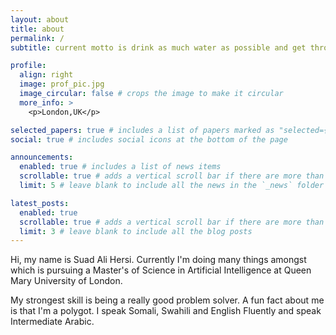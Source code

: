 ```yaml
---
layout: about
title: about
permalink: /
subtitle: current motto is drink as much water as possible and get through the day.

profile:
  align: right
  image: prof_pic.jpg
  image_circular: false # crops the image to make it circular
  more_info: >
    <p>London,UK</p>

selected_papers: true # includes a list of papers marked as "selected={true}"
social: true # includes social icons at the bottom of the page

announcements:
  enabled: true # includes a list of news items
  scrollable: true # adds a vertical scroll bar if there are more than 3 news items
  limit: 5 # leave blank to include all the news in the `_news` folder

latest_posts:
  enabled: true
  scrollable: true # adds a vertical scroll bar if there are more than 3 new posts items
  limit: 3 # leave blank to include all the blog posts
---
```








Hi, my name is Suad Ali Hersi. Currently I'm doing many things amongst which is pursuing a Master's of Science in Artificial Intelligence at Queen Mary University of London. 

My strongest skill is being a really good problem solver. 
A fun fact about me is that I'm a polygot. I speak Somali, Swahili and English Fluently and speak Intermediate Arabic. 

